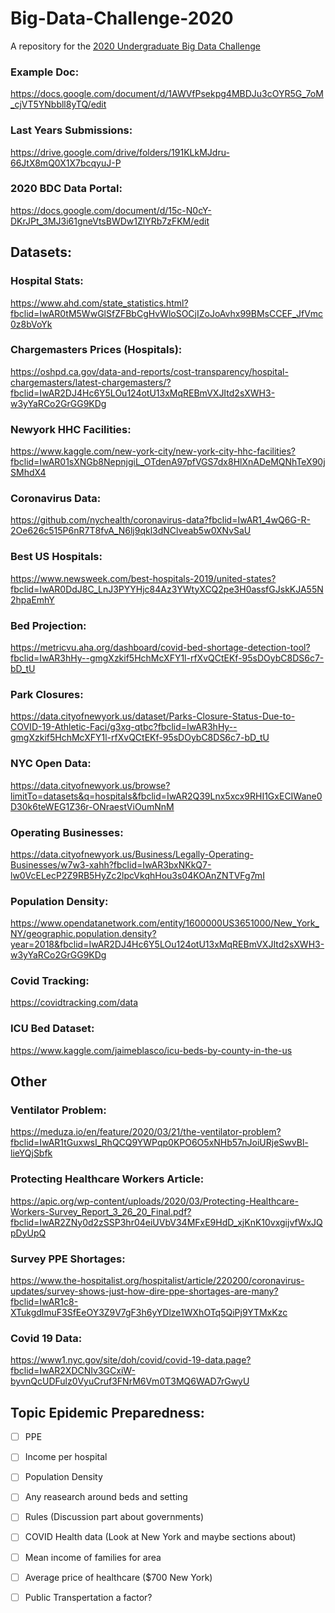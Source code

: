 # Big-Data-Challenge-2020
A repository for the [2020 Undergraduate Big Data Challenge](https://stemfellowship.org/2020-undergraduate-big-data-challenge/?fbclid=IwAR2VN4Td21nvh9L1RZbALjhnGzWvB5LczgZ75XJt5kSSINKQU3HQoEWt4OY)

### Example Doc:

https://docs.google.com/document/d/1AWVfPsekpg4MBDJu3cOYR5G_7oM_cjVT5YNbbll8yTQ/edit

### Last Years Submissions: 
https://drive.google.com/drive/folders/191KLkMJdru-66JtX8mQ0X1X7bcqyuJ-P

### 2020 BDC Data Portal:
https://docs.google.com/document/d/15c-N0cY-DKrJPt_3MJ3i61gneVtsBWDw1ZlYRb7zFKM/edit

## Datasets:

### Hospital Stats:
https://www.ahd.com/state_statistics.html?fbclid=IwAR0tM5WwGlSfZFBbCgHvWloSOCjIZoJoAvhx99BMsCCEF_JfVmc0z8bVoYk

### Chargemasters Prices (Hospitals):
https://oshpd.ca.gov/data-and-reports/cost-transparency/hospital-chargemasters/latest-chargemasters/?fbclid=IwAR2DJ4Hc6Y5LOu124otU13xMqREBmVXJItd2sXWH3-w3yYaRCo2GrGG9KDg

### Newyork HHC Facilities:
https://www.kaggle.com/new-york-city/new-york-city-hhc-facilities?fbclid=IwAR01sXNGb8NepnjgiL_OTdenA97pfVGS7dx8HlXnADeMQNhTeX90jSMhdX4

### Coronavirus Data:
https://github.com/nychealth/coronavirus-data?fbclid=IwAR1_4wQ6G-R-2Oe626c515P6nR7T8fvA_N6lj9qkl3dNClveab5w0XNvSaU

### Best US Hospitals:
https://www.newsweek.com/best-hospitals-2019/united-states?fbclid=IwAR0DdJ8C_LnJ3PYYHjc84Az3YWtyXCQ2pe3H0assfGJskKJA55N2hpaEmhY

### Bed Projection:
https://metricvu.aha.org/dashboard/covid-bed-shortage-detection-tool?fbclid=IwAR3hHy--gmgXzkif5HchMcXFY1l-rfXvQCtEKf-95sDOybC8DS6c7-bD_tU

### Park Closures:
https://data.cityofnewyork.us/dataset/Parks-Closure-Status-Due-to-COVID-19-Athletic-Faci/g3xg-qtbc?fbclid=IwAR3hHy--gmgXzkif5HchMcXFY1l-rfXvQCtEKf-95sDOybC8DS6c7-bD_tU

### NYC Open Data:
https://data.cityofnewyork.us/browse?limitTo=datasets&q=hospitals&fbclid=IwAR2Q39Lnx5xcx9RHI1GxECIWane0D30k6teWEG1Z36r-ONraestViOumNnM

### Operating Businesses:
https://data.cityofnewyork.us/Business/Legally-Operating-Businesses/w7w3-xahh?fbclid=IwAR3bxNKkQ7-lw0VcELecP2Z9RB5HyZc2lpcVkqhHou3s04KOAnZNTVFg7mI

### Population Density:
https://www.opendatanetwork.com/entity/1600000US3651000/New_York_NY/geographic.population.density?year=2018&fbclid=IwAR2DJ4Hc6Y5LOu124otU13xMqREBmVXJItd2sXWH3-w3yYaRCo2GrGG9KDg

### Covid Tracking:
https://covidtracking.com/data

### ICU Bed Dataset:
https://www.kaggle.com/jaimeblasco/icu-beds-by-county-in-the-us

## Other

### Ventilator Problem:
https://meduza.io/en/feature/2020/03/21/the-ventilator-problem?fbclid=IwAR1tGuxwsI_RhQCQ9YWPqp0KPO6O5xNHb57nJoiURjeSwvBl-lieYQjSbfk

### Protecting Healthcare Workers Article:
https://apic.org/wp-content/uploads/2020/03/Protecting-Healthcare-Workers-Survey_Report_3_26_20_Final.pdf?fbclid=IwAR2ZNy0d2zSSP3hr04eiUVbV34MFxE9HdD_xjKnK10vxgijvfWxJQpDyUpQ

### Survey PPE Shortages:
https://www.the-hospitalist.org/hospitalist/article/220200/coronavirus-updates/survey-shows-just-how-dire-ppe-shortages-are-many?fbclid=IwAR1c8-XTukgdlmuF3SfEeOY3Z9V7gF3h6yYDlze1WXhOTq5QiPj9YTMxKzc

### Covid 19 Data:
https://www1.nyc.gov/site/doh/covid/covid-19-data.page?fbclid=IwAR2XDCNIv3GCxiW-byvnQcUDFulz0VyuCruf3FNrM6Vm0T3MQ6WAD7rGwyU


## Topic Epidemic Preparedness: 

- [ ] PPE 
- [ ] Income per hospital 
- [ ] Population Density 
- [ ] Any reasearch around beds and setting 
- [ ] Rules (Discussion part about governments)
- [ ] COVID Health data (Look at New York and maybe sections about)
- [ ] Mean income of families for area 
- [ ] Average price of healthcare ($700 New York)
- [ ] Public Transpertation a factor? 

